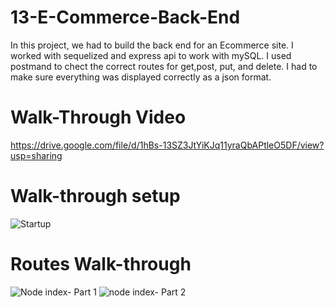 # 13-E-Commerce-Back-End

In this project, we had to build the back end for an Ecommerce site. I worked with sequelized and express api to work with mySQL. I used postmand to chect the correct routes for get,post, put, and delete. I had to make sure everything was displayed correctly as a json format.
# Walk-Through Video

https://drive.google.com/file/d/1hBs-13SZ3JtYiKJq11yraQbAPtleO5DF/view?usp=sharing

# Walk-through setup 

![Startup](https://user-images.githubusercontent.com/85507148/130040809-d4469bc6-b117-4f71-97f7-a50f0dc24e30.gif)

# Routes Walk-through

![Node index- Part 1](https://user-images.githubusercontent.com/85507148/130040844-f8c5ee1c-bea2-4624-8222-cf7de9a0f04f.gif)
![node index- Part 2](https://user-images.githubusercontent.com/85507148/130040855-057ea4c1-fa3d-4b1d-888f-0a2d93ba0ac8.gif)


